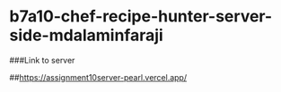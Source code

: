 # b7a10-chef-recipe-hunter-server-side-mdalaminfaraji


 ###Link to server

##https://assignment10server-pearl.vercel.app/

